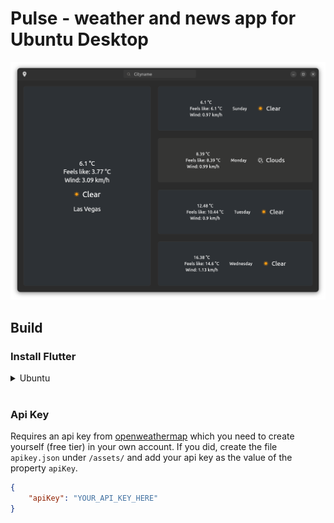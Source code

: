 # Pulse - weather and news app for Ubuntu Desktop


![screenshot_dark_linux](.github/images/screenshot_dark_linux.png)

## Build

### Install Flutter

<details>
<summary>Ubuntu</summary>

Copy & paste this into your terminal, press enter, then enter your password and wait:

```
sudo apt -y install git curl cmake meson make clang libgtk-3-dev pkg-config && mkdir -p ~/development && cd ~/development && git clone https://github.com/flutter/flutter.git -b stable && echo 'export PATH="$PATH:$HOME/development/flutter/bin"' >> ~/.bashrc && source ~/.bashrc
```

</details>

<br>




### Api Key

Requires an api key from [openweathermap](https://openweathermap.org) which you need to create yourself (free tier) in your own account. If you did, create the file `apikey.json` under `/assets/` and add your api key as the value of the property `apiKey`.

```json
{
    "apiKey": "YOUR_API_KEY_HERE"
}
```
